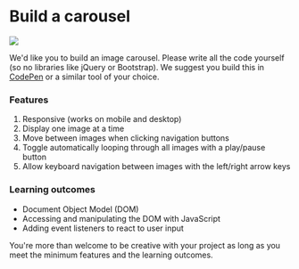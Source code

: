 # Build a carousel

![](https://user-images.githubusercontent.com/9408641/48860569-29c04800-edb9-11e8-8d80-308ce71ba857.gif)

We'd like you to build an image carousel. Please write all the code yourself (so no libraries like jQuery or Bootstrap). We suggest you build this in [CodePen](https://codepen.io/) or a similar tool of your choice.

### Features

1. Responsive (works on mobile and desktop)
2. Display one image at a time
3. Move between images when clicking navigation buttons
4. Toggle automatically looping through all images with a play/pause button
5. Allow keyboard navigation between images with the left/right arrow keys


### Learning outcomes

- Document Object Model (DOM)
- Accessing and manipulating the DOM with JavaScript
- Adding event listeners to react to user input

You're more than welcome to be creative with your project as long as you meet the minimum features and the learning outcomes. 
